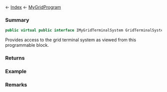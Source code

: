 ← [Index](Api-Index) ← [MyGridProgram](Sandbox.ModAPI.Ingame.MyGridProgram)

### Summary

```csharp
public virtual public interface IMyGridTerminalSystem GridTerminalSystem { ; protected ; }
```

Provides access to the grid terminal system as viewed from this programmable block.

### Returns

### Example

### Remarks


